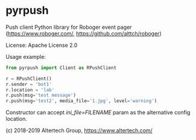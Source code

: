# pyrpush
Push client Python library for Roboger event pager (https://www.roboger.com/,
https://github.com/alttch/roboger)

License: Apache License 2.0

Usage example:
 
```python
from pyrpush import Client as RPushClient

r = RPushClient()
r.sender = 'bot1'
r.location = 'lab'
r.push(msg='test message')
r.push(msg='test2', media_file='1.jpg', level='warning')
```

Constructor can accept *ini_file=FILENAME* param as the alternative config
location.

(c) 2018-2019 Altertech Group, https://www.altertech.com/

